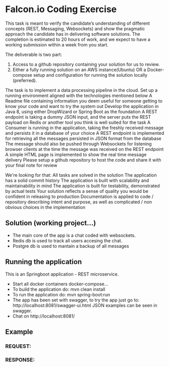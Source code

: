 # Falcon.io Coding Exercise
This task is meant to verify the candidate’s understanding of different concepts (REST, Messaging, Websockets) 
and show the pragmatic approach the candidate has in delivering software solutions. 
The completion is estimated to 20 hours of work, and we expect to have a working submission within a week from you start.
 
The deliverable is two part:
1. Access to a github repository containing your solution for us to review.
2. Either a fully running solution on an AWS instance(Ubuntu) OR a Docker-compose setup and configuration for running the 
solution locally (preferred).

The task is to implement a data processing pipeline in the cloud.
Set up a running environment aligned with the technologies mentioned below
A Readme file containing information you deem useful for someone getting to know your code and want to try the system out
Develop the application in Java 8, using either DropWizard or Spring Boot as the foundation
A REST endpoint is taking a dummy JSON input, and the server puts the REST payload on Redis or another tool you think is well suited for the task
A Consumer is running in the application, taking the freshly received message and persists it in a database of your choice
A REST endpoint is implemented for retrieving all the messages persisted in JSON format from the database
The message should also be pushed through Websockets for listening browser clients at the time the message was received on the REST endpoint
A simple HTML page is implemented to show the real time message delivery
Please setup a github repository to host the code and share it with your final note for review

We're looking for that:
All tasks are solved in the solution
The application has a solid commit history
The application is built with scalability and maintainability in mind
The application is built for testability, demonstrated by actual tests
Your solution reflects a sense of quality you would be confident in releasing to production
Documentation is applied to code / repository describing intent and purpose, as well as complicated / non obvious choices in the implementation


## Solution (working project...)
 - The main core of the app is a chat coded with websockets.
 - Redis db is used to track all users accesing the chat.
 - Postgre db is used to mantain a backup of all messages

## Running the application
This is an Springboot application - REST microservice.
 - Start all docker containers docker-compose...
 - To build the application do: mvn clean install
 - To run the application do: mvn spring-boot:run
 - The app has been set with swagger, to try the app just go to: http://localhost:8081/swagger-ui.html
 	JSON examples can be seen in swagger.
 - Chat on http://localhost:8081/
 	
 
 
## Example
 
### REQUEST:
	
	
### RESPONSE:
	
